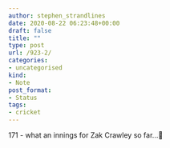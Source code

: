```yaml
---
author: stephen_strandlines
date: 2020-08-22 06:23:48+00:00
draft: false
title: ""
type: post
url: /923-2/
categories:
- uncategorised
kind:
- Note
post_format:
- Status
tags:
- cricket
---
```


171 - what an innings for Zak Crawley so far...🏏
